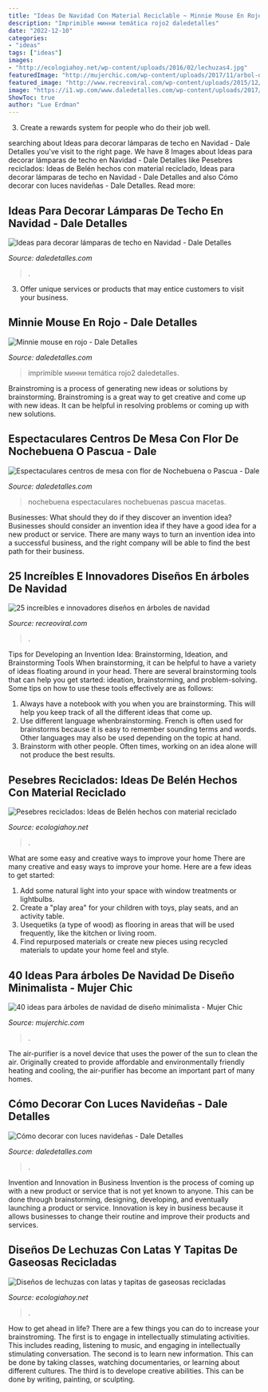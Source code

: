 ```yaml
---
title: "Ideas De Navidad Con Material Reciclable ~ Minnie Mouse En Rojo"
description: "Imprimible минни temática rojo2 daledetalles"
date: "2022-12-10"
categories:
- "ideas"
tags: ["ideas"]
images:
- "http://ecologiahoy.net/wp-content/uploads/2016/02/lechuzas4.jpg"
featuredImage: "http://mujerchic.com/wp-content/uploads/2017/11/arbol-de-navidad-de-material-reciclado.png"
featured_image: "http://www.recreoviral.com/wp-content/uploads/2015/12/Diseños-creativos-e-innovadores-en-árboles-de-navidad-12.jpg"
image: "https://i1.wp.com/www.daledetalles.com/wp-content/uploads/2017/10/centro-de-mesa-con-noche-buena10.jpg"
ShowToc: true
author: "Lue Erdman"
---
```



3. Create a rewards system for people who do their job well.

	

		
searching about Ideas para decorar lámparas de techo en Navidad - Dale Detalles you've visit to the right page. We have 8 Images about Ideas para decorar lámparas de techo en Navidad - Dale Detalles like Pesebres reciclados: Ideas de Belén hechos con material reciclado, Ideas para decorar lámparas de techo en Navidad - Dale Detalles and also Cómo decorar con luces navideñas - Dale Detalles. Read more:
		
    
## Ideas Para Decorar Lámparas De Techo En Navidad - Dale Detalles

<img loading=lazy src="https://i0.wp.com/www.daledetalles.com/wp-content/uploads/2016/11/decorar-lamparas-de-techo-en-navidad6.jpg" onerror="this.onerror=null;this.src='https://tse1.mm.bing.net/th?id=OIP.5ysu8vKXeaMo5Vp6iK2F4QHaJ1&amp;pid=15.1';" alt="Ideas para decorar lámparas de techo en Navidad - Dale Detalles">

_Source: daledetalles.com_

>. 

	

3. Offer unique services or products that may entice customers to visit your business.

    
## Minnie Mouse En Rojo - Dale Detalles

<img loading=lazy src="https://i0.wp.com/www.daledetalles.com/wp-content/uploads/2016/04/minnie-rojo2.jpg?resize=599%2C400" onerror="this.onerror=null;this.src='https://tse2.mm.bing.net/th?id=OIP.BAvVvT0qGmjFlVGrTAexFgHaE8&amp;pid=15.1';" alt="Minnie mouse en rojo - Dale Detalles">

_Source: daledetalles.com_

>imprimible минни temática rojo2 daledetalles. 

	

Brainstroming is a process of generating new ideas or solutions by brainstorming. Brainstroming is a great way to get creative and come up with new ideas. It can be helpful in resolving problems or coming up with new solutions.

    
## Espectaculares Centros De Mesa Con Flor De Nochebuena O Pascua - Dale

<img loading=lazy src="https://i1.wp.com/www.daledetalles.com/wp-content/uploads/2017/10/centro-de-mesa-con-noche-buena10.jpg" onerror="this.onerror=null;this.src='https://tse2.mm.bing.net/th?id=OIP.XPSXNwH-VJnGIatUEogSFQHaLH&amp;pid=15.1';" alt="Espectaculares centros de mesa con flor de Nochebuena o Pascua - Dale">

_Source: daledetalles.com_

>nochebuena espectaculares nochebuenas pascua macetas. 

	

Businesses: What should they do if they discover an invention idea?
Businesses should consider an invention idea if they have a good idea for a new product or service. There are many ways to turn an invention idea into a successful business, and the right company will be able to find the best path for their business.

    
## 25 Increíbles E Innovadores Diseños En árboles De Navidad

<img loading=lazy src="http://www.recreoviral.com/wp-content/uploads/2015/12/Diseños-creativos-e-innovadores-en-árboles-de-navidad-12.jpg" onerror="this.onerror=null;this.src='https://tse4.mm.bing.net/th?id=OIP.7a9YSy1wBHo7czdvt_X55gHaJ4&amp;pid=15.1';" alt="25 increíbles e innovadores diseños en árboles de navidad">

_Source: recreoviral.com_

>. 

	

Tips for Developing an Invention Idea: Brainstorming, Ideation, and Brainstorming Tools
When brainstorming, it can be helpful to have a variety of ideas floating around in your head. There are several brainstorming tools that can help you get started: ideation, brainstorming, and problem-solving. Some tips on how to use these tools effectively are as follows: 
1. Always have a notebook with you when you are brainstorming. This will help you keep track of all the different ideas that come up. 
2. Use different language whenbrainstorming. French is often used for brainstorms because it is easy to remember sounding terms and words. Other languages may also be used depending on the topic at hand. 
3. Brainstorm with other people. Often times, working on an idea alone will not produce the best results.

    
## Pesebres Reciclados: Ideas De Belén Hechos Con Material Reciclado

<img loading=lazy src="https://ecologiahoy.net/wp-content/uploads/2016/12/pesebre-terminado-manualidad.jpg" onerror="this.onerror=null;this.src='https://tse4.mm.bing.net/th?id=OIP.n5cXaAkpWCZwElAALWIYCAHaJ4&amp;pid=15.1';" alt="Pesebres reciclados: Ideas de Belén hechos con material reciclado">

_Source: ecologiahoy.net_

>. 

	

What are some easy and creative ways to improve your home
There are many creative and easy ways to improve your home. Here are a few ideas to get started: 
1. Add some natural light into your space with window treatments or lightbulbs. 
2. Create a "play area" for your children with toys, play seats, and an activity table. 
3. Usequetiks (a type of wood) as flooring in areas that will be used frequently, like the kitchen or living room. 
4. Find repurposed materials or create new pieces using recycled materials to update your home feel and style.

    
## 40 Ideas Para árboles De Navidad De Diseño Minimalista - Mujer Chic

<img loading=lazy src="http://mujerchic.com/wp-content/uploads/2017/11/arbol-de-navidad-de-material-reciclado.png" onerror="this.onerror=null;this.src='https://tse1.mm.bing.net/th?id=OIP.v0_n9MsNqDze5raP7wIAggHaLl&amp;pid=15.1';" alt="40 ideas para árboles de navidad de diseño minimalista - Mujer Chic">

_Source: mujerchic.com_

>. 

	

The air-purifier is a novel device that uses the power of the sun to clean the air. Originally created to provide affordable and environmentally friendly heating and cooling, the air-purifier has become an important part of many homes.

    
## Cómo Decorar Con Luces Navideñas - Dale Detalles

<img loading=lazy src="https://i1.wp.com/www.daledetalles.com/wp-content/uploads/2016/12/decoracion-con-luces8.jpg" onerror="this.onerror=null;this.src='https://tse1.mm.bing.net/th?id=OIP.FpY6YbUjJGwyMonjde0OxwHaJ4&amp;pid=15.1';" alt="Cómo decorar con luces navideñas - Dale Detalles">

_Source: daledetalles.com_

>. 

	

Invention and Innovation in Business
Invention is the process of coming up with a new product or service that is not yet known to anyone. This can be done through brainstorming, designing, developing, and eventually launching a product or service. Innovation is key in business because it allows businesses to change their routine and improve their products and services.

    
## Diseños De Lechuzas Con Latas Y Tapitas De Gaseosas Recicladas

<img loading=lazy src="http://ecologiahoy.net/wp-content/uploads/2016/02/lechuzas4.jpg" onerror="this.onerror=null;this.src='https://tse3.mm.bing.net/th?id=OIP.SUJKi8L5ztW6orLHXyX1dAHaJ4&amp;pid=15.1';" alt="Diseños de lechuzas con latas y tapitas de gaseosas recicladas">

_Source: ecologiahoy.net_

>. 

	

How to get ahead in life? There are a few things you can do to increase your brainstroming. The first is to engage in intellectually stimulating activities. This includes reading, listening to music, and engaging in intellectually stimulating conversation. The second is to learn new information. This can be done by taking classes, watching documentaries, or learning about different cultures. The third is to develope creative abilities. This can be done by writing, painting, or sculpting.

